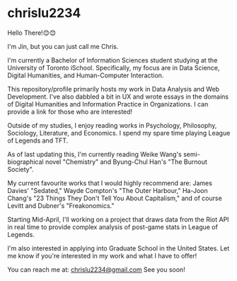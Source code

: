 # chrislu2234
Hello There!😊😊

I'm Jin, but you can just call me Chris.

I'm currently a Bachelor of Information Sciences student studying at the University of Toronto iSchool. Specifically, my focus are in Data Science, Digital Humanities, and Human-Computer Interaction.

This repository/profile primarily hosts my work in Data Analysis and Web Development. I've also dabbled a bit in UX and wrote essays in the domains of Digital Humanities and Information Practice in Organizations. I can provide a link for those who are interested!

Outside of my studies, I enjoy reading works in Psychology, Philosophy, Sociology, Literature, and Economics. I spend my spare time playing League of Legends and TFT.

As of last updating this, I'm currently reading Weike Wang's semi-biographical novel "Chemistry" and Byung-Chul Han's "The Burnout Society".

My current favourite works that I would highly recommend are: James Davies' "Sedated," Wayde Compton's "The Outer Harbour," Ha-Joon Chang's "23 Things They Don't Tell You About Capitalism," and of course Levitt and Dubner's "Freakonomics."

Starting Mid-April, I'll working on a project that draws data from the Riot API in real time to provide complex analysis of post-game stats in League of Legends. 

I'm also interested in applying into Graduate School in the United States. Let me know if you're interested in my work and what I have to offer!

You can reach me at: chrislu2234@gmail.com
See you soon!
